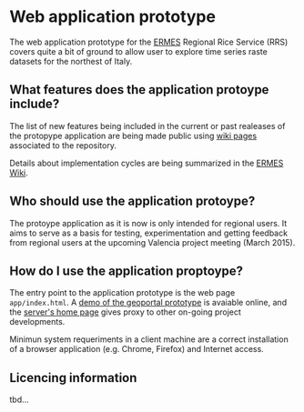 # Web application prototype
The web application prototype for the [ERMES](http://www.ermes-fp7space.eu/) Regional Rice Service (RRS) covers quite a bit of ground to allow user to explore time series raste datasets for the northest of Italy.


## What features does the application protoype include? 
The list of new features being included in the current or past realeases of the protopype application are being made public using [wiki pages](https://github.com/ermes-fp7space/regional-prototype/wiki) associated to the repository.

Details about implementation cycles are being summarized in the [ERMES Wiki](http://www.ermes-fp7space.eu/ermeswiki).

## Who should use the application protoype?
The protoype application as it is now is only intended for regional users. It aims to serve as a basis for testing, experimentation and getting feedback from regional users at the upcoming Valencia project meeting (March 2015). 

## How do I use the application proptoype?
The entry point to the application prototype is the web page `app/index.html`. A [demo of the geoportal prototype](http://ermes.dlsi.uji.es/prototype/geoportal/) is avaiable online, and the [server's home page](http://ermes.dlsi.uji.es/) gives proxy to other on-going project developments. 

Minimun system requeriments in a client machine are a correct installation of a browser application (e.g. Chrome, Firefox) and Internet access.

## Licencing information 
tbd...
